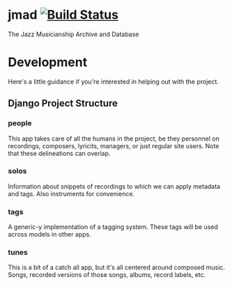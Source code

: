 jmad [![Build Status](https://travis-ci.org/kcharvey/jmad.svg?branch=master)](https://travis-ci.org/kcharvey/jmad)
===========

The Jazz Musicianship Archive and Database

Development
=======

Here's a little guidance if you're interested in helping out with the project.

Django Project Structure
-----

### people

This app takes care of all the humans in the project, be they personnel on 
recordings, composers, lyricits, managers, or just regular site users. Note
that these delineations can overlap. 

### solos

Information about snippets of recordings to which we can apply metadata and 
tags. Also instruments for convenience.

### tags

A generic-y implementation of a tagging system. These tags will be used across
models in other apps.

### tunes

This is a bit of a catch all app, but it's all centered around composed music.
Songs, recorded versions of those songs, albums, record labels, etc.
 
